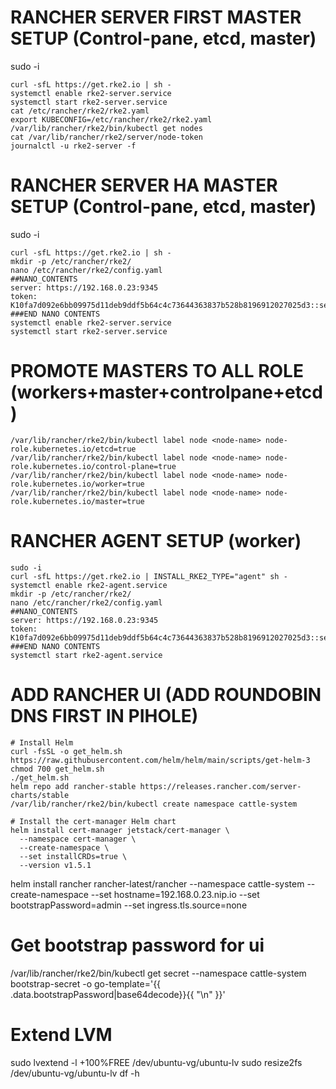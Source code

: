 
# RANCHER SERVER FIRST MASTER SETUP (Control-pane, etcd, master)
sudo -i

```
curl -sfL https://get.rke2.io | sh -
systemctl enable rke2-server.service
systemctl start rke2-server.service
cat /etc/rancher/rke2/rke2.yaml
export KUBECONFIG=/etc/rancher/rke2/rke2.yaml
/var/lib/rancher/rke2/bin/kubectl get nodes
cat /var/lib/rancher/rke2/server/node-token
journalctl -u rke2-server -f
```
# RANCHER SERVER HA MASTER SETUP (Control-pane, etcd, master)

sudo -i

```
curl -sfL https://get.rke2.io | sh -
mkdir -p /etc/rancher/rke2/
nano /etc/rancher/rke2/config.yaml
##NANO_CONTENTS
server: https://192.168.0.23:9345
token: K10fa7d092e6bb09975d11deb9ddf5b64c4c73644363837b528b8196912027025d3::server:deea6209d2ce43d84aa8ef765e26a115
###END NANO CONTENTS
systemctl enable rke2-server.service
systemctl start rke2-server.service
```


# PROMOTE MASTERS TO ALL ROLE (workers+master+controlpane+etcd)

```
/var/lib/rancher/rke2/bin/kubectl label node <node-name> node-role.kubernetes.io/etcd=true
/var/lib/rancher/rke2/bin/kubectl label node <node-name> node-role.kubernetes.io/control-plane=true
/var/lib/rancher/rke2/bin/kubectl label node <node-name> node-role.kubernetes.io/worker=true
/var/lib/rancher/rke2/bin/kubectl label node <node-name> node-role.kubernetes.io/master=true
```

# RANCHER AGENT SETUP (worker)

```
sudo -i
curl -sfL https://get.rke2.io | INSTALL_RKE2_TYPE="agent" sh -
systemctl enable rke2-agent.service
mkdir -p /etc/rancher/rke2/
nano /etc/rancher/rke2/config.yaml
##NANO_CONTENTS
server: https://192.168.0.23:9345
token: K10fa7d092e6bb09975d11deb9ddf5b64c4c73644363837b528b8196912027025d3::server:deea6209d2ce43d84aa8ef765e26a115
###END NANO CONTENTS
systemctl start rke2-agent.service
```


# ADD RANCHER UI (ADD ROUNDOBIN DNS FIRST IN PIHOLE)

```
# Install Helm
curl -fsSL -o get_helm.sh https://raw.githubusercontent.com/helm/helm/main/scripts/get-helm-3
chmod 700 get_helm.sh
./get_helm.sh
helm repo add rancher-stable https://releases.rancher.com/server-charts/stable
/var/lib/rancher/rke2/bin/kubectl create namespace cattle-system 
```

```
# Install the cert-manager Helm chart
helm install cert-manager jetstack/cert-manager \
  --namespace cert-manager \
  --create-namespace \
  --set installCRDs=true \
  --version v1.5.1
```

helm install rancher rancher-latest/rancher   --namespace cattle-system   --create-namespace   --set hostname=192.168.0.23.nip.io   --set bootstrapPassword=admin   --set ingress.tls.source=none

# Get bootstrap password for ui
/var/lib/rancher/rke2/bin/kubectl get secret --namespace cattle-system bootstrap-secret -o go-template='{{ .data.bootstrapPassword|base64decode}}{{ "\n" }}'

# Extend LVM
sudo lvextend -l +100%FREE /dev/ubuntu-vg/ubuntu-lv
sudo resize2fs /dev/ubuntu-vg/ubuntu-lv
df -h